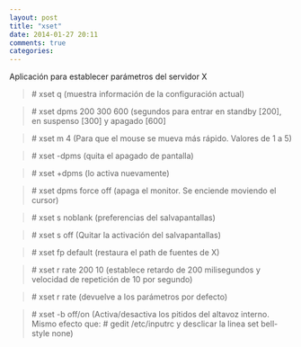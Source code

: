 ```yaml
---
layout: post
title: "xset"
date: 2014-01-27 20:11
comments: true
categories: 
---
```

Aplicación para establecer parámetros del servidor X

>\# xset q (muestra información de la configuración actual)

>\# xset dpms 200 300 600 (segundos para entrar en standby [200], en suspenso [300] y apagado [600]

>\# xset m 4 (Para que el mouse se mueva más rápido. Valores de 1 a 5)

>\# xset -dpms (quita el apagado de pantalla)

>\# xset +dpms (lo activa nuevamente)

>\# xset dpms force off (apaga el monitor. Se enciende moviendo el cursor)

>\# xset s noblank  (preferencias del salvapantallas)

>\# xset s off (Quitar la activación del salvapantallas)

>\# xset fp default (restaura el path de fuentes de X)

>\# xset r rate 200 10 (establece retardo de 200 milisegundos y velocidad de repetición de 10 por segundo)

>\# xset r rate (devuelve a los parámetros por defecto)

>\# xset -b off/on  (Activa/desactiva los pitidos del altavoz interno. Mismo efecto que: # gedit /etc/inputrc        y desclicar la linea      set bell-style none)

